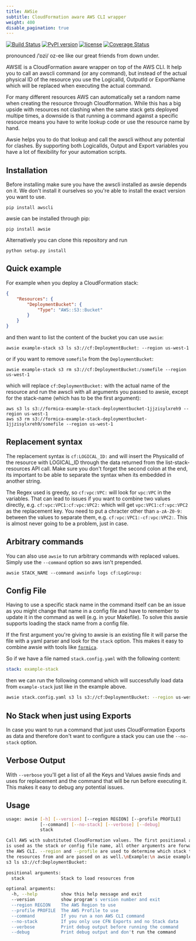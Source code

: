 ```yaml
---
title: AWSie
subtitle: CloudFormation aware AWS CLI wrapper
weight: 400
disable_pagination: true
---
```


[![Build Status](https://travis-ci.org/theserverlessway/awsie.svg?branch=master)](https://travis-ci.org/theserverlessway/awsie)
[![PyPI version](https://badge.fury.io/py/awsie.svg)](https://pypi.python.org/pypi/awsie)
[![license](https://img.shields.io/github/license/theserverlessway/awsie.svg)](https://github.com/theserverlessway/awsie/blob/master/LICENSE)
[![Coverage Status](https://coveralls.io/repos/github/theserverlessway/awsie/badge.svg?branch=master)](https://coveralls.io/github/theserverlessway/awsie?branch=master)

pronounced /ˈɒzi/ oz-ee like our great friends from down under.

AWSIE is a CloudFormation aware wrapper on top of the AWS CLI. It help you to call an awscli command (or any command), but instead of the actual physical ID of the resource you use the LogicalId, OutputId or ExportName which will be replaced when executing the actual command.

For many different resources AWS can automatically set a random name when creating the resource through Cloudformation. While this has a big upside with resources not clashing when the same stack gets deployed multipe times, a downside is that running a command against a specific resource means you have to write lookup code or use the resource name by hand.

Awsie helps you to do that lookup and call the awscli without any potential for clashes. By supporting both LogicalIds, Output and Export variables you have a lot of flexibility for your automation scripts.

## Installation

Before installing make sure you have the awscli installed as awsie depends on it. We don't install it ourselves so you're able to install the exact version you want to use.

```shell
pip install awscli
```

awsie can be installed through pip:

```shell
pip install awsie
```

Alternatively you can clone this repository and run

```shell
python setup.py install
```

## Quick example

For example when you deploy a CloudFormation stack:

```json
{
    "Resources": {
        "DeploymentBucket": {
            "Type": "AWS::S3::Bucket"
        }
    }
}
```

and then want to list the content of the bucket you can use `awsie`:

```shell
awsie example-stack s3 ls s3://cf:DeploymentBucket: --region us-west-1
```

or if you want to remove `somefile` from the `DeploymentBucket`:

```shell
awsie example-stack s3 rm s3://cf:DeploymentBucket:/somefile --region us-west-1
```

which will replace `cf:DeploymentBucket:` with the actual name of the resource and run the awscli with all arguments you passed to awsie, except for the stack-name (which has to be the first argument):

```shell
aws s3 ls s3://formica-example-stack-deploymentbucket-1jjzisylxreh9 --region us-west-1
aws s3 rm s3://formica-example-stack-deploymentbucket-1jjzisylxreh9/somefile --region us-west-1
```

## Replacement syntax

The replacement syntax is `cf:LOGICAL_ID:` and will insert the PhysicalId of the resource with LOGICAL_ID through the data returned from the list-stack-resources API call. Make sure you don't forget the second colon at the end, its important to be able to separate the syntax when its embedded in another string.

The Regex used is greedy, so `cf:vpc:VPC:` will look for `vpc:VPC` in the variables. That can lead to issues if you want to combine two values directly, e.g. `cf:vpc:VPC1:cf:vpc:VPC2:` which will get `vpc:VPC1:cf:vpc:VPC2` as the replacement key. You need to put a chracter other than `a-zA-Z0-9:` between the values to separate them, e.g. `cf:vpc:VPC1:-cf:vpc:VPC2:`. This is almost never going to be a problem, just in case.

## Arbitrary commands

You can also use `awsie` to run arbitrary commands with replaced values. Simply use the `--command` option so aws isn't prepended.

```shell
awsie STACK_NAME --command awsinfo logs cf:LogGroup:
```

## Config File

Having to use a specific stack name in the command itself can be an issue as you might change that name in a config file and have to remember to update it in the command as well (e.g. in your Makefile). To solve this awsie supports loading the stack name from a config file.

If the first argument you're giving to awsie is an existing file it will parse the file with a yaml parser and look for the `stack` option. This makes it easy to combine awsie with tools like [`formica`](https://theserverlessway.com/tools/formica/).

So if we have a file named `stack.config.yaml` with the following content:

```yaml
stack: example-stack
```

then we can run the following command which will successfully load data from `example-stack`  just like in the example above.

```bash
awsie stack.config.yaml s3 ls s3://cf:DeploymentBucket: --region us-west-1 
```

## No Stack when just using Exports

In case you want to run a command that just uses CloudFormation Exports as data and therefore don't want to configure a stack you can use the `--no-stack` option.

## Verbose Output

With `--verbose` you'll get a list of all the Keys and Values awsie finds and uses for replacement and the command that will be run before executing it. This makes it easy to debug any potential issues.

## Usage

```bash
usage: awsie [-h] [--version] [--region REGION] [--profile PROFILE]
             [--command] [--no-stack] [--verbose] [--debug]
             stack

Call AWS with substituted CloudFormation values. The first positional argument
is used as the stack or config file name, all other arguments are forwarded to
the AWS CLI. --region and --profile are used to determine which stack to load
the resources from and are passed on as well.\nExample:\n awsie example-stack
s3 ls s3://cf:DeploymentBucket:

positional arguments:
  stack              Stack to load resources from

optional arguments:
  -h, --help         show this help message and exit
  --version          show program's version number and exit
  --region REGION    The AWS Region to use
  --profile PROFILE  The AWS Profile to use
  --command          If you run a non AWS CLI command
  --no-stack         If you only use CFN Exports and no Stack data
  --verbose          Print debug output before running the command
  --debug            Print debug output and don't run the command
 ```